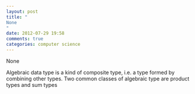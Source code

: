 ```yaml
---
layout: post
title: "
None
"
date: 2012-07-29 19:58
comments: true
categories: computer science
---
```


None


Algebraic data type is a kind of composite type, i.e. a type formed by combining other types. Two common classes of algebraic type are product types and sum types

